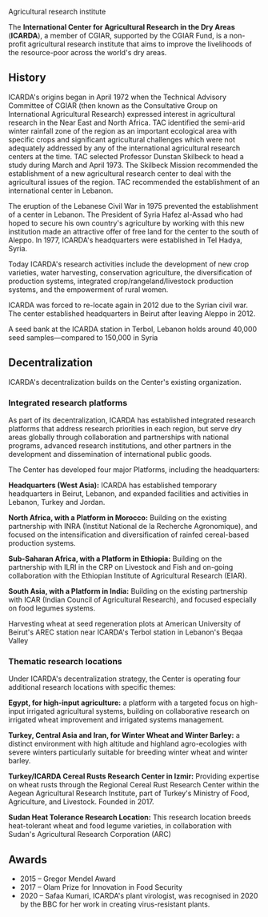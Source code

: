 Agricultural research institute

The **International Center for Agricultural Research in the Dry Areas**
(**ICARDA**), a member of CGIAR, supported by the CGIAR Fund, is a non-profit
agricultural research institute that aims to improve the livelihoods of the
resource-poor across the world's dry areas.

## History

ICARDA's origins began in April 1972 when the Technical Advisory Committee of
CGIAR (then known as the Consultative Group on International Agricultural
Research) expressed interest in agricultural research in the Near East and
North Africa. TAC identified the semi-arid winter rainfall zone of the region
as an important ecological area with specific crops and significant
agricultural challenges which were not adequately addressed by any of the
international agricultural research centers at the time. TAC selected
Professor Dunstan Skilbeck to head a study during March and April 1973. The
Skilbeck Mission recommended the establishment of a new agricultural research
center to deal with the agricultural issues of the region. TAC recommended the
establishment of an international center in Lebanon.

The eruption of the Lebanese Civil War in 1975 prevented the establishment of
a center in Lebanon. The President of Syria Hafez al-Assad who had hoped to
secure his own country's agriculture by working with this new institution made
an attractive offer of free land for the center to the south of Aleppo. In
1977, ICARDA's headquarters were established in Tel Hadya, Syria.

Today ICARDA's research activities include the development of new crop
varieties, water harvesting, conservation agriculture, the diversification of
production systems, integrated crop/rangeland/livestock production systems,
and the empowerment of rural women.

ICARDA was forced to re-locate again in 2012 due to the Syrian civil war. The
center established headquarters in Beirut after leaving Aleppo in 2012.

A seed bank at the ICARDA station in Terbol, Lebanon holds around 40,000 seed
samples—compared to 150,000 in Syria

## Decentralization

ICARDA's decentralization builds on the Center's existing organization.

### Integrated research platforms

As part of its decentralization, ICARDA has established integrated research
platforms that address research priorities in each region, but serve dry areas
globally through collaboration and partnerships with national programs,
advanced research institutions, and other partners in the development and
dissemination of international public goods.

The Center has developed four major Platforms, including the headquarters:

**Headquarters (West Asia):** ICARDA has established temporary headquarters in
Beirut, Lebanon, and expanded facilities and activities in Lebanon, Turkey and
Jordan.

**North Africa, with a Platform in Morocco:** Building on the existing
partnership with INRA (Institut National de la Recherche Agronomique), and
focused on the intensification and diversification of rainfed cereal-based
production systems.

**Sub-Saharan Africa, with a Platform in Ethiopia:** Building on the
partnership with ILRI in the CRP on Livestock and Fish and on-going
collaboration with the Ethiopian Institute of Agricultural Research (EIAR).

**South Asia, with a Platform in India:** Building on the existing partnership
with ICAR (Indian Council of Agricultural Research), and focused especially on
food legumes systems.

Harvesting wheat at seed regeneration plots at American University of Beirut's
AREC station near ICARDA's Terbol station in Lebanon's Beqaa Valley

### Thematic research locations

Under ICARDA's decentralization strategy, the Center is operating four
additional research locations with specific themes:

**Egypt, for high-input agriculture:** a platform with a targeted focus on
high-input irrigated agricultural systems, building on collaborative research
on irrigated wheat improvement and irrigated systems management.

**Turkey, Central Asia and Iran, for Winter Wheat and Winter Barley:** a
distinct environment with high altitude and highland agro-ecologies with
severe winters particularly suitable for breeding winter wheat and winter
barley.

**Turkey/ICARDA Cereal Rusts Research Center in Izmir:** Providing expertise
on wheat rusts through the Regional Cereal Rust Research Center within the
Aegean Agricultural Research Institute, part of Turkey's Ministry of Food,
Agriculture, and Livestock. Founded in 2017.

**Sudan Heat Tolerance Research Location:** This research location breeds
heat-tolerant wheat and food legume varieties, in collaboration with Sudan's
Agricultural Research Corporation (ARC)

## Awards

  * 2015 – Gregor Mendel Award
  * 2017 – Olam Prize for Innovation in Food Security
  * 2020 – Safaa Kumari, ICARDA's plant virologist, was recognised in 2020 by the BBC for her work in creating virus-resistant plants.